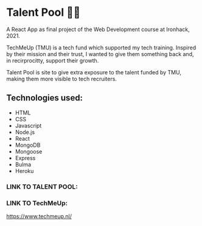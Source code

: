 # Talent Pool 🏊‍♀️

A React App as final project of the Web Development course at Ironhack, 2021.

TechMeUp (TMU) is a tech fund which supported my tech training. Inspired by their mission and their trust, I wanted to give them something back and, in recirprocitty, support their growth.

Talent Pool is site to give extra exposure to the talent funded by TMU, making them more visible to tech recruiters.

## Technologies used:


* HTML
* CSS
* Javascript
* Node.js
* React
* MongoDB
* Mongoose
* Express
* Bulma
* Heroku


### LINK TO TALENT POOL:

### LINK TO TechMeUp:

https://www.techmeup.nl/


